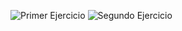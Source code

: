![Primer Ejercicio]("https://imgur.com/PYcGJPn.png")
![Segundo Ejercicio]("https://imgur.com/rhJngaW.png")
